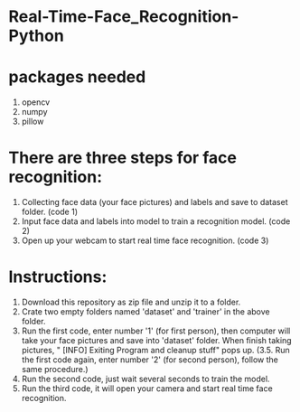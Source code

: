 # Real-Time-Face_Recognition-Python
# packages needed
1. opencv
2. numpy
3. pillow
# There are three steps for face recognition:
1. Collecting face data (your face pictures) and labels and save to dataset folder. (code 1)
2. Input face data and labels into model to train a recognition model. (code 2)
3. Open up your webcam to start real time face recognition. (code 3)
# Instructions:
1. Download this repository as zip file and unzip it to a folder.
2. Crate two empty folders named 'dataset' and 'trainer' in the above folder.
3. Run the first code, enter number '1' (for first person), then computer will take your face pictures and save into 'dataset' folder. When finish taking pictures, "    [INFO] Exiting Program and cleanup stuff" pops up.
 (3.5. Run the first code again, enter number '2' (for second person), follow the same procedure.)
4. Run the second code, just wait several seconds to train the model.
5. Run the third code, it will open your camera and start real time face recognition.
